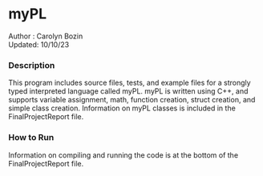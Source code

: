 # myPL
Author : Carolyn Bozin  
Updated: 10/10/23  

### **Description**   
This program includes source files, tests, and example files for a strongly typed interpreted language called myPL. myPL is written using C++, and supports variable assignment, math, function creation, struct creation, and simple class creation. Information on myPL classes is included in the FinalProjectReport file.  

### **How to Run**  
Information on compiling and running the code is at the bottom of the FinalProjectReport file.
